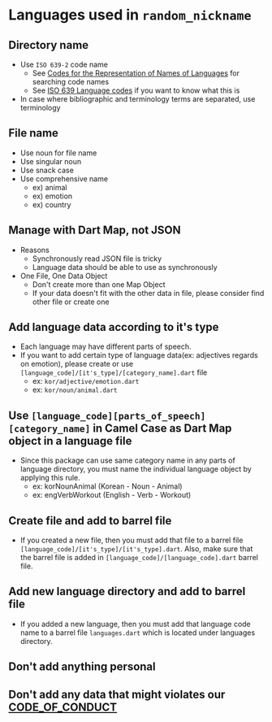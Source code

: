 # Languages used in `random_nickname`

## Directory name
- Use `ISO 639-2` code name
    - See [Codes for the Representation of Names of Languages](https://www.loc.gov/standards/iso639-2/php/code_list.php) for searching code names
    - See [ISO 639 Language codes](https://www.iso.org/iso-639-language-codes.html) if you want to know what this is
- In case where bibliographic and terminology terms are separated, use terminology

## File name
- Use noun for file name
- Use singular noun
- Use snack case
- Use comprehensive name
    - ex) animal
    - ex) emotion
    - ex) country

## Manage with Dart Map, not JSON
- Reasons
    - Synchronously read JSON file is tricky
    - Language data should be able to use as synchronously
- One File, One Data Object
    - Don't create more than one Map Object
    - If your data doesn't fit with the other data in file, please consider find other file or create one

## Add language data according to it's type
- Each language may have different parts of speech.
- If you want to add certain type of language data(ex: adjectives regards on emotion), please create or use `[language_code]/[it's_type]/[category_name].dart` file
    - ex: `kor/adjective/emotion.dart`
    - ex: `kor/noun/animal.dart`

## Use `[language_code][parts_of_speech][category_name]` in Camel Case as Dart Map object in a language file
- Since this package can use same category name in any parts of language directory, you must name the individual language object by applying this rule.
    - ex: korNounAnimal (Korean - Noun - Animal)
    - ex: engVerbWorkout (English - Verb - Workout)

## Create file and add to barrel file
- If you created a new file, then you must add that file to a barrel file `[language_code]/[it's_type]/[it's_type].dart`. Also, make sure that the barrel file is added in `[language_code]/[language_code].dart` barrel file.

## Add new language directory and add to barrel file
- If you added a new language, then you must add that language code name to a barrel file `languages.dart` which is located under languages directory.

## Don't add anything personal

## Don't add any data that might violates our [CODE_OF_CONDUCT](https://github.com/Holder-inc/random_nickname/blob/main/CODE_OF_CONDUCT.md)